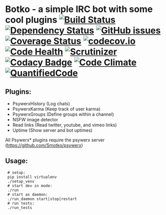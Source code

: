 Botko - a simple IRC bot with some cool plugins [![Build Status](https://travis-ci.org/Psywerx/botko.svg?branch=master)](https://travis-ci.org/Psywerx/botko/builds) [![Dependency Status](https://www.versioneye.com/user/projects/5417525c69b273bcff0000df/badge.svg?style=flat)](https://www.versioneye.com/user/projects/5417525c69b273bcff0000df) [![GitHub issues](https://img.shields.io/github/issues/psywerx/botko.svg)](https://github.com/Psywerx/botko/issues) [![Coverage Status](https://coveralls.io/repos/Psywerx/botko/badge.png)](https://coveralls.io/r/Psywerx/botko) [![codecov.io](https://codecov.io/github/psywerx/botko/coverage.svg?branch=master)](https://codecov.io/github/psywerx/botko?branch=master) [![Code Health](https://landscape.io/github/Psywerx/botko/master/landscape.svg)](https://landscape.io/github/Psywerx/botko/master) [![Scrutinizer](https://scrutinizer-ci.com/g/Psywerx/botko/badges/quality-score.png?b=master)](https://scrutinizer-ci.com/g/Psywerx/botko/?branch=master) [![Codacy Badge](https://www.codacy.com/project/badge/cc6934f4b32740ba9791d0efb3cf4f10)](https://www.codacy.com/public/hairyfotr/botko) [![Code Climate](https://codeclimate.com/github/Psywerx/botko/badges/gpa.svg)](https://codeclimate.com/github/Psywerx/botko) [![QuantifiedCode](http://www.quantifiedcode.com/api/v1/project/3e36564674de47f7876cdb4599e8271b/badge.svg)](http://www.quantifiedcode.com/app/project/3e36564674de47f7876cdb4599e8271b)
======================================

Plugins:
-------
 * PsywerxHistory (Log chats)
 * PsywerxKarma (Keep track of user karma)
 * PsywerxGroups (Define groups within a channel)
 * NSFW image detector
 * Read links (Read twitter, youtube, and vimeo links)
 * Uptime (Show server and bot uptimes)
  
All Psywerx* plugins require the psywerx server (https://github.com/Smotko/psywerx)
 
Usage:
---
     # setup:
     pip install virtualenv
     ./setup_venv
     # start dev in mode:
     ./run
     # start as daemon:
     ./run_daemon start|stop|restart
     # run tests:
     ./run_tests
